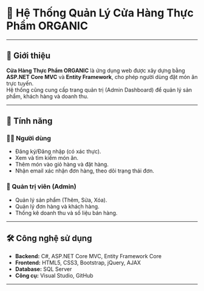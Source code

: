 # 🍔 Hệ Thống Quản Lý Cửa Hàng Thực Phẩm ORGANIC

---

## 📌 Giới thiệu  
**Cửa Hàng Thực Phẩm ORGANIC** là ứng dụng web được xây dựng bằng **ASP.NET Core MVC** và **Entity Framework**, cho phép người dùng đặt món ăn trực tuyến.  
Hệ thống cũng cung cấp trang quản trị (Admin Dashboard) để quản lý sản phẩm, khách hàng và doanh thu.  

---

## 🚀 Tính năng  

### 👨‍💻 Người dùng  
- Đăng ký/Đăng nhập (có xác thực).  
- Xem và tìm kiếm món ăn.  
- Thêm món vào giỏ hàng và đặt hàng.  
- Nhận email xác nhận đơn hàng, theo dõi trạng thái đơn.  

### 🔧 Quản trị viên (Admin)  
- Quản lý sản phẩm (Thêm, Sửa, Xóa).  
- Quản lý đơn hàng và khách hàng.  
- Thống kê doanh thu và số liệu bán hàng.  

---

## 🛠️ Công nghệ sử dụng  
- **Backend:** C#, ASP.NET Core MVC, Entity Framework Core  
- **Frontend:** HTML5, CSS3, Bootstrap, jQuery, AJAX  
- **Database:** SQL Server  
- **Công cụ:** Visual Studio, GitHub  

---



